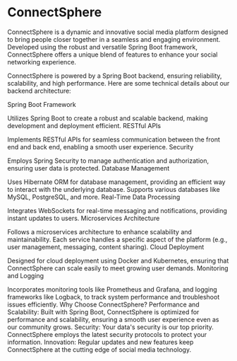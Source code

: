 # ConnectSphere
ConnectSphere is a dynamic and innovative social media platform designed to bring people closer together in a seamless and engaging environment. Developed using the robust and versatile Spring Boot framework, ConnectSphere offers a unique blend of features to enhance your social networking experience.

ConnectSphere is powered by a Spring Boot backend, ensuring reliability, scalability, and high performance. Here are some technical details about our backend architecture:

Spring Boot Framework

Utilizes Spring Boot to create a robust and scalable backend, making development and deployment efficient.
RESTful APIs

Implements RESTful APIs for seamless communication between the front end and back end, enabling a smooth user experience.
Security

Employs Spring Security to manage authentication and authorization, ensuring user data is protected.
Database Management

Uses Hibernate ORM for database management, providing an efficient way to interact with the underlying database. Supports various databases like MySQL, PostgreSQL, and more.
Real-Time Data Processing

Integrates WebSockets for real-time messaging and notifications, providing instant updates to users.
Microservices Architecture

Follows a microservices architecture to enhance scalability and maintainability. Each service handles a specific aspect of the platform (e.g., user management, messaging, content sharing).
Cloud Deployment

Designed for cloud deployment using Docker and Kubernetes, ensuring that ConnectSphere can scale easily to meet growing user demands.
Monitoring and Logging

Incorporates monitoring tools like Prometheus and Grafana, and logging frameworks like Logback, to track system performance and troubleshoot issues efficiently.
Why Choose ConnectSphere?
Performance and Scalability: Built with Spring Boot, ConnectSphere is optimized for performance and scalability, ensuring a smooth user experience even as our community grows.
Security: Your data's security is our top priority. ConnectSphere employs the latest security protocols to protect your information.
Innovation: Regular updates and new features keep ConnectSphere at the cutting edge of social media technology.
